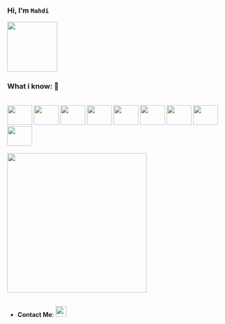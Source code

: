 <div align="left">
    <h3><b>Hi, I’m <code>Mahdi</code></b></h3> <img src="https://user-images.githubusercontent.com/42766108/197824070-2e912c5d-a309-4553-8adc-701a0250a7dc.gif" width="115" />
  <br/>

  <h3><b>What i know:</b> 🤔</h3>

  <br/>  
  <div>
    <img src="https://cdn.jsdelivr.net/gh/devicons/devicon/icons/csharp/csharp-original.svg" height="45" width="57"/>
    <img src="https://cdn.jsdelivr.net/gh/devicons/devicon/icons/python/python-original.svg" height="45" width="57"/>
    <img src="https://cdn.jsdelivr.net/gh/devicons/devicon/icons/javascript/javascript-original.svg" height="45" width="57"/>
    <img src="https://cdn.jsdelivr.net/gh/devicons/devicon/icons/html5/html5-original.svg" height="45" width="57"/>
    <img src="https://cdn.jsdelivr.net/gh/devicons/devicon/icons/css3/css3-original.svg" height="45" width="57"/>
    <img src="https://cdn.jsdelivr.net/gh/devicons/devicon/icons/xamarin/xamarin-original.svg" height="45" width="57"/>
    <img src="https://cdn.jsdelivr.net/gh/devicons/devicon/icons/react/react-original.svg" height="45" width="57"/>
    <img src="https://cdn.jsdelivr.net/gh/devicons/devicon/icons/sqlite/sqlite-original.svg" height="45" width="57"/>
    <img src="https://cdn.jsdelivr.net/gh/devicons/devicon/icons/mongodb/mongodb-original.svg" height="45" width="57"/>
  <div>
  <br/>

  <img src="https://github-readme-stats.vercel.app/api/top-langs/?username=mahdibland&layout=compact&theme=cobalt" width="320" />
  <br/>  
  <br/>

- **Contact Me**: <a href="https://t.me/ONll_CH4N"><img src="https://upload.wikimedia.org/wikipedia/commons/thumb/8/82/Telegram_logo.svg/768px-Telegram_logo.svg.png?20220101141644" height="25" width="25"/></a> <br/>
